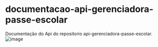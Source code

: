 # documentacao-api-gerenciadora-passe-escolar
Documentação do Api do repositorio  api-gerenciadora-passe-escolar.
![image](https://user-images.githubusercontent.com/86486202/191043977-e046375b-d9af-4265-896e-b74c04417611.png)
